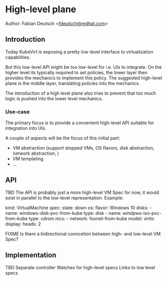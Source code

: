 # High-level plane

Author: Fabian Deutsch \<fdeutsch@redhat.com\>

## Introduction

Today KubeVirt is exposing a pretty low-level interface to virtualization capabilities.

But this low-level API might be too low-level for i.e. UIs to integrate. On the higher level its typically required to set policies, the lower layer then provides the mechanics to implement this policy. The suggested high-level plane is the middle layer, translating policies into the mechanics.

The introduction of a high level plane also tries to prevent that too much logic is pushed into the lower level mechanics.

### Use-case

The primary focus is to provide a convenient high-level API suitable for integration into UIs.

A couple of aspects will be the focus of this initial part:

* VM abstraction (support stopped VMs, OS flavors, disk abstraction, network abstraction, )
* VM templating
* …

## API

TBD
The API is probably just a more high-level VM Spec for now, it would exist in parallel to the low-level representation.
Example:

kind: VirtualMachine
spec:
  state: down
  os:
    flavor: Windows 10
  disks:
    - name: windows-disk-pvc-from-kube
      type: disk
    - name: windpws-iso-pvc-from-kube
      type: cdrom
  nics:
    - network: foonet-from-kube
      model: virtio
  display:
    heads: 2

FIXME Is there a bidirectional conncetion between high- and low-level VM Spec?

## Implementation

TBD
Separate controller
Watches for high-level specs
Links to low level specs
